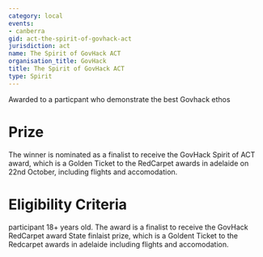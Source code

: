```yaml
---
category: local
events:
- canberra
gid: act-the-spirit-of-govhack-act
jurisdiction: act
name: The Spirit of GovHack ACT
organisation_title: GovHack
title: The Spirit of GovHack ACT
type: Spirit
---
```


Awarded to a particpant who demonstrate the best Govhack ethos

# Prize
The  winner is nominated as a finalist to receive the GovHack Spirit of ACT award, which is a Golden Ticket to the RedCarpet awards in adelaide on 22nd October, including flights and accomodation.

# Eligibility Criteria
participant 18+ years old. The award is a finalist to receive the GovHack RedCarpet award State finlaist prize, which is a Goldent Ticket to the Redcarpet awards in adelaide including flights and accomodation.